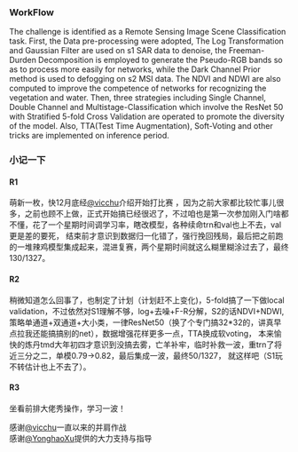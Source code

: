 ### WorkFlow

The challenge is identified as a Remote Sensing Image Scene Classification task. First, the Data pre-processing were adopted, The Log Transformation and Gaussian Filter are used on s1 SAR data to denoise, the Freeman-Durden Decomposition is employed to generate the Pseudo-RGB bands so as to process more easily for networks, while the Dark Channel Prior method is used to defogging on s2 MSI data. The NDVI and NDWI are also computed to improve the competence of networks for recognizing the vegetation and water. Then, three strategies including Single Channel, Double Channel and Multistage-Classification which involve the ResNet 50 with Stratified 5-fold Cross Validation are operated to promote the diversity of the model. Also, TTA(Test Time Augmentation), Soft-Voting and other tricks are implemented on inference period.

### 小记一下
#### R1
萌新一枚，快12月底经[@vicchu](https://github.com/vicchu/)介绍开始打比赛 ，因为之前大家都比较忙事儿很多，之前也顾不上做，正式开始搞已经很迟了，不过咱也是第一次参加刚入门啥都不懂，花了一个星期时间调学习率，瞎改模型，各种续命trn和val也上不去，val更是差的要死，
结束前才意识到数据归一化错了，强行挽回残局，最后把之前跑的一堆辣鸡模型集成起来，混进复赛，两个星期时间就这么糊里糊涂过去了，最终130/1327。
#### R2
稍微知道怎么回事了，也制定了计划（计划赶不上变化)，5-fold搞了一下做local validation，不过依然对S1理解不够，log+去噪+F-R分解，S2的话NDVI+NDWI, 
策略单通道+双通道+大小类，一律ResNet50（换了个专门搞32*32的，讲真早点拉我还能搞搞别的net），数据增强花样更多一点，TTA换成软voting，
本来愉快的炼丹tmd大年初四才意识到没搞去雾，亡羊补牢，临时补救一波，重trn了将近三分之二，单模0.79->0.82，最后集成一波，最终50/1327，
就这样吧（S1玩不转估计也上不去了）。
#### R3
坐看前排大佬秀操作，学习一波！


感谢[@vicchu](https://github.com/vicchu/)一直以来的并肩作战  
感谢[@YonghaoXu](https://github.com/YonghaoXu)提供的大力支持与指导


